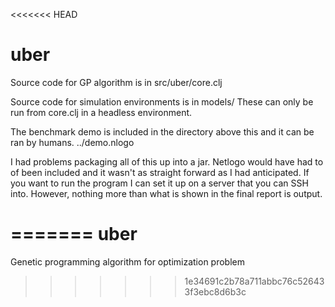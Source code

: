 <<<<<<< HEAD
# uber

Source code for GP algorithm is in src/uber/core.clj

Source code for simulation environments is in models/
These can only be run from core.clj in a headless environment.

The benchmark demo is included in the directory above this and it can
be ran by humans.     ../demo.nlogo

I had problems packaging all of this up into a jar. Netlogo would have
had to of been included and it wasn't as straight forward as I had
anticipated. If you want to run the program I can set it up on a
server that you can SSH into. However, nothing more than what is shown in
the final report is output.

=======
uber
====

Genetic programming algorithm for optimization problem
>>>>>>> 1e34691c2b78a711abbc76c526433f3ebc8d6b3c
